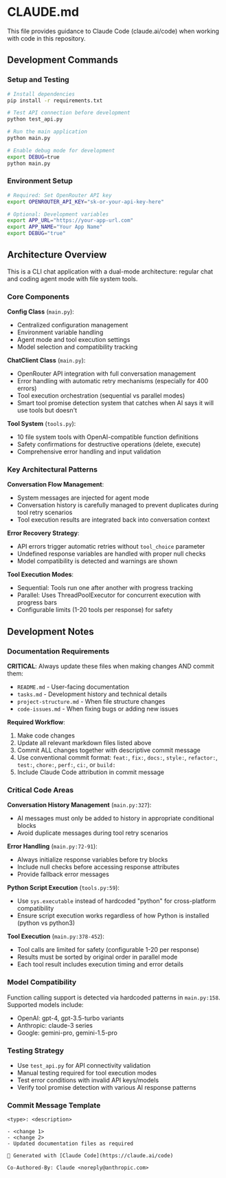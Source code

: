 # CLAUDE.md

This file provides guidance to Claude Code (claude.ai/code) when working with code in this repository.

## Development Commands

### Setup and Testing
```bash
# Install dependencies
pip install -r requirements.txt

# Test API connection before development
python test_api.py

# Run the main application
python main.py

# Enable debug mode for development
export DEBUG=true
python main.py
```

### Environment Setup
```bash
# Required: Set OpenRouter API key
export OPENROUTER_API_KEY="sk-or-your-api-key-here"

# Optional: Development variables
export APP_URL="https://your-app-url.com"
export APP_NAME="Your App Name" 
export DEBUG="true"
```

## Architecture Overview

This is a CLI chat application with a dual-mode architecture: regular chat and coding agent mode with file system tools.

### Core Components

**Config Class** (`main.py`):
- Centralized configuration management
- Environment variable handling
- Agent mode and tool execution settings
- Model selection and compatibility tracking

**ChatClient Class** (`main.py`):
- OpenRouter API integration with full conversation management
- Error handling with automatic retry mechanisms (especially for 400 errors)
- Tool execution orchestration (sequential vs parallel modes)
- Smart tool promise detection system that catches when AI says it will use tools but doesn't

**Tool System** (`tools.py`):
- 10 file system tools with OpenAI-compatible function definitions
- Safety confirmations for destructive operations (delete, execute)
- Comprehensive error handling and input validation

### Key Architectural Patterns

**Conversation Flow Management**:
- System messages are injected for agent mode
- Conversation history is carefully managed to prevent duplicates during tool retry scenarios
- Tool execution results are integrated back into conversation context

**Error Recovery Strategy**:
- API errors trigger automatic retries without `tool_choice` parameter
- Undefined response variables are handled with proper null checks
- Model compatibility is detected and warnings are shown

**Tool Execution Modes**:
- Sequential: Tools run one after another with progress tracking
- Parallel: Uses ThreadPoolExecutor for concurrent execution with progress bars
- Configurable limits (1-20 tools per response) for safety

## Development Notes

### Documentation Requirements
**CRITICAL**: Always update these files when making changes AND commit them:
- `README.md` - User-facing documentation  
- `tasks.md` - Development history and technical details
- `project-structure.md` - When file structure changes
- `code-issues.md` - When fixing bugs or adding new issues

**Required Workflow**:
1. Make code changes
2. Update all relevant markdown files listed above
3. Commit ALL changes together with descriptive commit message
4. Use conventional commit format: `feat:`, `fix:`, `docs:`, `style:`, `refactor:`, `test:`, `chore:`, `perf:`, `ci:`, or `build:`
5. Include Claude Code attribution in commit message

### Critical Code Areas

**Conversation History Management** (`main.py:327`):
- AI messages must only be added to history in appropriate conditional blocks
- Avoid duplicate messages during tool retry scenarios

**Error Handling** (`main.py:72-91`):
- Always initialize response variables before try blocks
- Include null checks before accessing response attributes
- Provide fallback error messages

**Python Script Execution** (`tools.py:59`):
- Use `sys.executable` instead of hardcoded "python" for cross-platform compatibility
- Ensure script execution works regardless of how Python is installed (python vs python3)

**Tool Execution** (`main.py:378-452`):
- Tool calls are limited for safety (configurable 1-20 per response)
- Results must be sorted by original order in parallel mode
- Each tool result includes execution timing and error details

### Model Compatibility
Function calling support is detected via hardcoded patterns in `main.py:158`. Supported models include:
- OpenAI: gpt-4, gpt-3.5-turbo variants
- Anthropic: claude-3 series
- Google: gemini-pro, gemini-1.5-pro

### Testing Strategy
- Use `test_api.py` for API connectivity validation
- Manual testing required for tool execution modes
- Test error conditions with invalid API keys/models
- Verify tool promise detection with various AI response patterns

### Commit Message Template
```
<type>: <description>

- <change 1>
- <change 2>
- Updated documentation files as required

🤖 Generated with [Claude Code](https://claude.ai/code)

Co-Authored-By: Claude <noreply@anthropic.com>
```